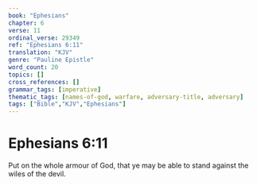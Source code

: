 ```yaml
---
book: "Ephesians"
chapter: 6
verse: 11
ordinal_verse: 29349
ref: "Ephesians 6:11"
translation: "KJV"
genre: "Pauline Epistle"
word_count: 20
topics: []
cross_references: []
grammar_tags: [imperative]
thematic_tags: [names-of-god, warfare, adversary-title, adversary]
tags: ["Bible","KJV","Ephesians"]
---
```


# Ephesians 6:11

Put on the whole armour of God, that ye may be able to stand against the wiles of the devil.
